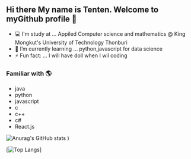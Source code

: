 ## Hi there My name is Tenten. Welcome to myGithub profile 👋
- 💻 I'm study at ...  Appiled Computer science and mathematics @ King Mongkut's University of Technology Thonburi
- 🌱 I’m currently learning ... python,javascript for data science
- ⚡ Fun fact: ... I will have doll when I wil coding 
### Familiar with 🌎 
- java
- python
- javascript
- c
- c++
- c#
- React.js

 ![Anurag's GitHub stats](https://github-readme-stats.vercel.app/api?username=tententgc&show_icons=true&count_private=true&theme=nightowl)
)

[![Top Langs](https://github-readme-stats.vercel.app/api/top-langs/?username=tententgc&exclude_repo=github-readme-stats,anuraghazra.github.io)]

<!--
**tententgc/tententgc** is a ✨ _special_ ✨ repository because its `README.md` (this file) appears on your GitHub profile.

Here are some ideas to get you started:

- 🔭 I’m currently working on ...
- 🌱 I’m currently learning ...
- 👯 I’m looking to collaborate on ...
- 🤔 I’m looking for help with ...
- 💬 Ask me about ...
- 📫 How to reach me: ...
- 😄 Pronouns: ...
- ⚡ Fun fact: ...
-->
